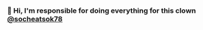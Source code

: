 ### 👋 Hi, I'm responsible for doing everything for this clown [@socheatsok78](https://github.com/socheatsok78)
 
<!---
- 👀 I’m interested in ...
- 🌱 I’m currently learning ...
- 💞️ I’m looking to collaborate on ...
- 📫 How to reach me ...

socheatsok78-bot/socheatsok78-bot is a ✨ special ✨ repository because its `README.md` (this file) appears on your GitHub profile.
You can click the Preview link to take a look at your changes.
--->
